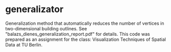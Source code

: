 # generalizator
Generalization method that automatically reduces the number of vertices in two-dimensional building outlines.
See "balazs_dienes_generalization_report.pdf" for details.
This code was prepared as an assignment for the class: Visualization Techniques of Spatial Data at TU Berlin.
